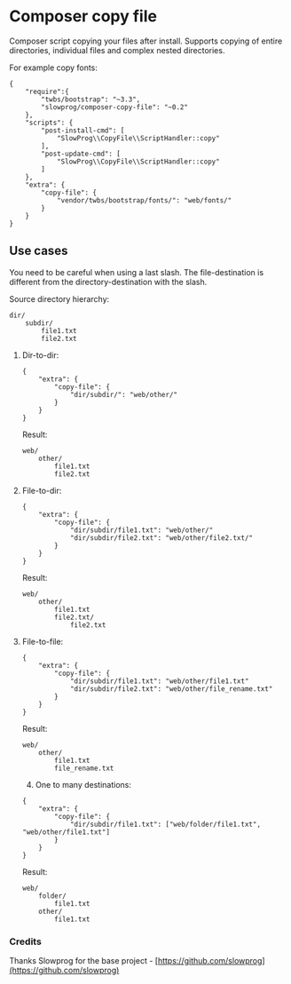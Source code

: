# Composer copy file

Composer script copying your files after install. Supports copying of entire directories, individual files and complex nested directories.

For example copy fonts:

```
{
    "require":{
        "twbs/bootstrap": "~3.3",
        "slowprog/composer-copy-file": "~0.2"
    },
    "scripts": {
        "post-install-cmd": [
            "SlowProg\\CopyFile\\ScriptHandler::copy"
        ],
        "post-update-cmd": [
            "SlowProg\\CopyFile\\ScriptHandler::copy"
        ]
    },
    "extra": {
        "copy-file": {
            "vendor/twbs/bootstrap/fonts/": "web/fonts/"
        }
    }
}
```

## Use cases

You need to be careful when using a last slash. The file-destination is different from the directory-destination with the slash.

Source directory hierarchy:

```
dir/
    subdir/
        file1.txt
        file2.txt
```

1. Dir-to-dir:

    ```
    {
        "extra": {
            "copy-file": {
                "dir/subdir/": "web/other/"
            }
        }
    }
    ```

    Result:

    ```
    web/
        other/
            file1.txt
            file2.txt
    ```

2. File-to-dir:

    ```
    {
        "extra": {
            "copy-file": {
                "dir/subdir/file1.txt": "web/other/"
                "dir/subdir/file2.txt": "web/other/file2.txt/"
            }
        }
    }
    ```

    Result:

    ```
    web/
        other/
            file1.txt
            file2.txt/
                file2.txt
    ```

3. File-to-file:

    ```
    {
        "extra": {
            "copy-file": {
                "dir/subdir/file1.txt": "web/other/file1.txt"
                "dir/subdir/file2.txt": "web/other/file_rename.txt"
            }
        }
    }
    ```

    Result:

    ```
    web/
        other/
            file1.txt
            file_rename.txt
    ```
    4. One to many destinations:

    ```
    {
        "extra": {
            "copy-file": {
                "dir/subdir/file1.txt": ["web/folder/file1.txt", "web/other/file1.txt"]
            }
        }
    }
    ```

    Result:

    ```
    web/
        folder/
            file1.txt
        other/
            file1.txt
    ```

### Credits
Thanks Slowprog for the base project - [https://github.com/slowprog](https://github.com/slowprog)  
